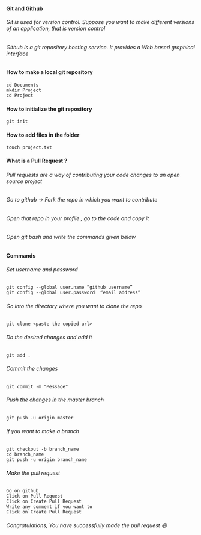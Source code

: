 #### Git and Github

###### Git is used for version control. Suppose you want to make different versions of an application, that is version control

###### Github is a git repository hosting service. It provides a Web based graphical interface

#### How to make a local git repository 
````
cd Documents
mkdir Project 
cd Project 
````
#### How to initialize the git repository
````
git init 
````
#### How to add files in the folder
````
touch project.txt
````
#### What is a Pull Request ?

###### Pull requests are a way of contributing your code changes to an open source project
###### Go to github -> Fork the repo in which you want to contribute
###### Open that repo in your profile , go to the code and copy it
###### Open git bash and write the commands given below 

#### Commands 
###### Set username and password 
````
git config --global user.name “github username”
git config --global user.password  “email address”
````
###### Go into the directory where you want to clone the repo
````
git clone <paste the copied url>
````
###### Do the desired changes and add it 
````
git add .
````
###### Commit the changes 
````
git commit -m "Message"
````
###### Push the changes in the master branch
````
git push -u origin master 
````
###### If you want to make a branch 
````
git checkout -b branch_name
cd branch_name
git push -u origin branch_name
````
###### Make the pull request 
````
Go on github
Click on Pull Request
Click on Create Pull Request 
Write any comment if you want to
Click on Create Pull Request
````
###### Congratulations, You have successfully made the pull request :smile:



